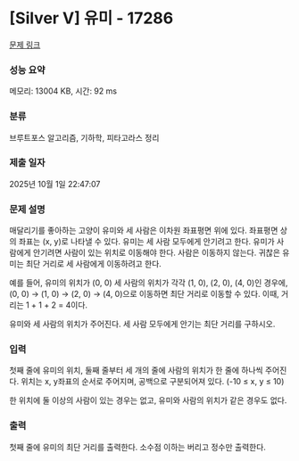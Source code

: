 # [Silver V] 유미 - 17286 

[문제 링크](https://www.acmicpc.net/problem/17286) 

### 성능 요약

메모리: 13004 KB, 시간: 92 ms

### 분류

브루트포스 알고리즘, 기하학, 피타고라스 정리

### 제출 일자

2025년 10월 1일 22:47:07

### 문제 설명

<p>매달리기를 좋아하는 고양이 유미와 세 사람은 이차원 좌표평면 위에 있다. 좌표평면 상의 좌표는 (x, y)로 나타낼 수 있다. 유미는 세 사람 모두에게 안기려고 한다. 유미가 사람에게 안기려면 사람이 있는 위치로 이동해야 한다. 사람은 이동하지 않는다. 귀찮은 유미는 최단 거리로 세 사람에게 이동하려고 한다.</p>

<p>예를 들어, 유미의 위치가 (0, 0) 세 사람의 위치가 각각 (1, 0), (2, 0), (4, 0)인 경우에, (0, 0) → (1, 0) → (2, 0) → (4, 0)으로 이동하면 최단 거리로 이동할 수 있다. 이때, 거리는 1 + 1 + 2 = 4이다.</p>

<p>유미와 세 사람의 위치가 주어진다. 세 사람 모두에게 안기는 최단 거리를 구하시오.</p>

### 입력 

 <p>첫째 줄에 유미의 위치, 둘째 줄부터 세 개의 줄에 사람의 위치가 한 줄에 하나씩 주어진다. 위치는 x, y좌표의 순서로 주어지며, 공백으로 구분되어져 있다. (-10 ≤ x, y ≤ 10)</p>

<p>한 위치에 둘 이상의 사람이 있는 경우는 없고, 유미와 사람의 위치가 같은 경우도 없다.</p>

### 출력 

 <p>첫째 줄에 유미의 최단 거리를 출력한다. 소수점 이하는 버리고 정수만 출력한다.</p>


